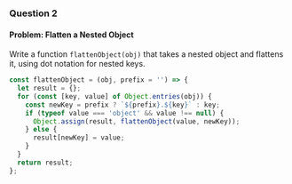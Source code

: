 ### Question 2

#### Problem: Flatten a Nested Object
Write a function `flattenObject(obj)` that takes a nested object and flattens it, using dot notation for nested keys.

```js
const flattenObject = (obj, prefix = '') => {
  let result = {};
  for (const [key, value] of Object.entries(obj)) {
    const newKey = prefix ? `${prefix}.${key}` : key;
    if (typeof value === 'object' && value !== null) {
      Object.assign(result, flattenObject(value, newKey));
    } else {
      result[newKey] = value;
    }
  }
  return result;
};
```
